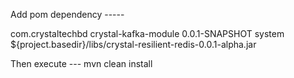 Add pom dependency -----

<dependency>
      <groupId>com.crystaltechbd</groupId>
      <artifactId>crystal-kafka-module</artifactId>
      <version>0.0.1-SNAPSHOT</version>
      <scope>system</scope>
      <systemPath>${project.basedir}/libs/crystal-resilient-redis-0.0.1-alpha.jar</systemPath>
</dependency>

Then execute --- mvn clean install
